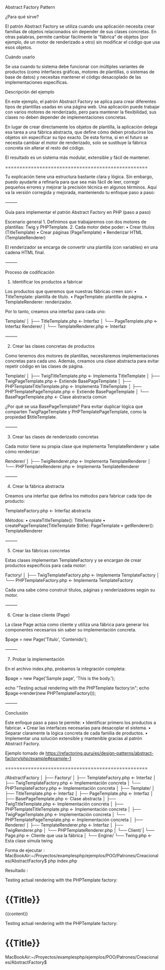 Abstract Factory Pattern

¿Para qué sirve?

El patrón Abstract Factory se utiliza cuando una aplicación necesita crear familias de objetos relacionados sin depender de sus clases concretas.
En otras palabras, permite cambiar fácilmente la “fábrica” de objetos (por ejemplo, de un motor de renderizado a otro) sin modificar el código que usa esos objetos.

Cuándo usarlo

Se usa cuando tu sistema debe funcionar con múltiples variantes de productos (como interfaces gráficas, motores de plantillas, o sistemas de base de datos) y necesitas mantener el código desacoplado de las implementaciones específicas.

Descripción del ejemplo

En este ejemplo, el patrón Abstract Factory se aplica para crear diferentes tipos de plantillas usadas en una página web.
Una aplicación puede trabajar con varios motores de renderizado, pero para mantener la flexibilidad, sus clases no deben depender de implementaciones concretas.

En lugar de crear directamente los objetos de plantilla, la aplicación delega esa tarea a una fábrica abstracta, que define cómo deben producirse los objetos sin especificar su tipo exacto.
De esta forma, si en el futuro se necesita cambiar el motor de renderizado, solo se sustituye la fábrica concreta sin alterar el resto del código.

El resultado es un sistema más modular, extensible y fácil de mantener.


==================================================

Tu explicación tiene una estructura bastante clara y lógica. Sin embargo, puedo ayudarte a refinarla para que sea más fácil de leer, corregir pequeños errores y mejorar la precisión técnica en algunos términos. Aquí va la versión corregida y mejorada, manteniendo tu enfoque paso a paso:

⸻

Guía para implementar el patrón Abstract Factory en PHP (paso a paso)

Escenario general
	1.	Definimos que trabajaremos con dos motores de plantillas: Twig y PHPTemplate.
	2.	Cada motor debe poder:
	•	Crear títulos (TitleTemplate)
	•	Crear páginas (PageTemplate)
	•	Renderizar HTML (TemplateRenderer)

El renderizador se encarga de convertir una plantilla (con variables) en una cadena HTML final.

⸻

Proceso de codificación

1. Identificar los productos a fabricar

Los productos que queremos que nuestras fábricas creen son:
	•	TitleTemplate: plantilla de título.
	•	PageTemplate: plantilla de página.
	•	TemplateRenderer: renderizador.

Por lo tanto, creamos una interfaz para cada uno:

Template/
│   ├── TitleTemplate.php     ← Interfaz
│   └── PageTemplate.php      ← Interfaz
Renderer/
│   └── TemplateRenderer.php  ← Interfaz


⸻

2. Crear las clases concretas de productos

Como tenemos dos motores de plantillas, necesitaremos implementaciones concretas para cada uno.
Además, creamos una clase abstracta para evitar repetir código en las clases de página.

Template/
│   ├── TwigTitleTemplate.php           ← Implementa TitleTemplate
│   ├── TwigPageTemplate.php            ← Extiende BasePageTemplate
│   ├── PHPTemplateTitleTemplate.php    ← Implementa TitleTemplate
│   ├── PHPTemplatePageTemplate.php     ← Extiende BasePageTemplate
│   └── BasePageTemplate.php            ← Clase abstracta común

¿Por qué se usa BasePageTemplate?
Para evitar duplicar lógica que comparten TwigPageTemplate y PHPTemplatePageTemplate, como la propiedad $titleTemplate.

⸻

3. Crear las clases de renderizado concretas

Cada motor tiene su propia clase que implementa TemplateRenderer y sabe cómo renderizar:

Renderer/
│   ├── TwigRenderer.php            ← Implementa TemplateRenderer
│   └── PHPTemplateRenderer.php     ← Implementa TemplateRenderer


⸻

4. Crear la fábrica abstracta

Creamos una interfaz que defina los métodos para fabricar cada tipo de producto:

TemplateFactory.php   ← Interfaz abstracta

Métodos:
	•	createTitleTemplate(): TitleTemplate
	•	createPageTemplate(TitleTemplate $title): PageTemplate
	•	getRenderer(): TemplateRenderer

⸻

5. Crear las fábricas concretas

Estas clases implementan TemplateFactory y se encargan de crear productos específicos para cada motor:

Factory/
│   ├── TwigTemplateFactory.php        ← Implementa TemplateFactory
│   └── PHPTemplateFactory.php         ← Implementa TemplateFactory

Cada una sabe cómo construir títulos, páginas y renderizadores según su motor.

⸻

6. Crear la clase cliente (Page)

La clase Page actúa como cliente y utiliza una fábrica para generar los componentes necesarios sin saber su implementación concreta.

$page = new Page('Título', 'Contenido');


⸻

7. Probar la implementación

En el archivo index.php, probamos la integración completa:

$page = new Page('Sample page', 'This is the body.');

echo "Testing actual rendering with the PHPTemplate factory:\n";
echo $page->render(new PHPTemplateFactory());


⸻

Conclusión

Este enfoque paso a paso te permite:
	•	Identificar primero los productos a fabricar.
	•	Crear las interfaces necesarias para desacoplar el sistema.
	•	Separar claramente la lógica concreta de cada familia de productos.
	•	Implementar una solución extensible y mantenible gracias al patrón Abstract Factory.


Ejemplo tomado de https://refactoring.guru/es/design-patterns/abstract-factory/php/example#example-1

==================================================




/AbstractFactory
│
├── Factory/
│   ├── TemplateFactory.php            ← Interfaz
│   ├── TwigTemplateFactory.php        ← Implementación concreta
│   └── PHPTemplateFactory.php         ← Implementación concreta
│
├── Template/
│   ├── TitleTemplate.php              ← Interfaz
│   ├── PageTemplate.php               ← Interfaz
│   ├── BasePageTemplate.php           ← Clase abstracta
│   ├── TwigTitleTemplate.php          ← Implementación concreta
│   ├── PHPTemplateTitleTemplate.php   ← Implementación concreta
│   ├── TwigPageTemplate.php           ← Implementación concreta
│   └── PHPTemplatePageTemplate.php    ← Implementación concreta
│
├── Renderer/
│   ├── TemplateRenderer.php           ← Interfaz
│   ├── TwigRenderer.php
│   └── PHPTemplateRenderer.php
│
└── Client/
|   └── Page.php                       ← Cliente que usa la fábrica
│
└── Engine/
    └── Twing.php 					   ← Esta clase simula twing


Forma de ejecutar : MacBookAir:~/Proyectos/examplesphp/ejemplos/POO/Patrones/Creacionales/AbstractFactory$ php index.php 

Resultado : 

Testing actual rendering with the PHPTemplate factory:
<div class="page">
    <h1> {{Title}} </h1>
    <article class="content">{{content}}</article>
</div>          


Testing actual rendering with the PHPTemplate factory:
<div class="page">
    <h1> {{Title}} </h1>
    <article class="content"><?= $content ?></article>
</div>MacBookAir:~/Proyectos/examplesphp/ejemplos/POO/Patrones/Creacionales/AbstractFactory$ 

